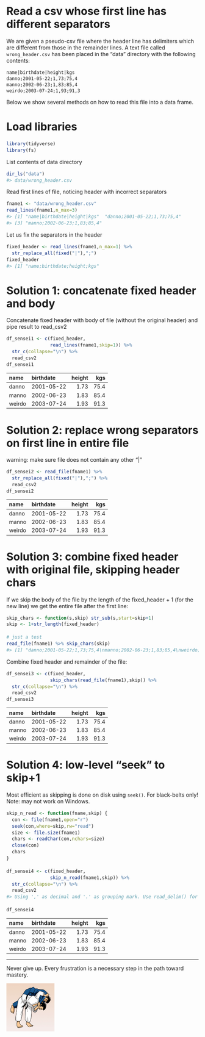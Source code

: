 Read a csv whose first line has different separators
================

We are given a pseudo-csv file where the header line has delimiters
which are different from those in the remainder lines. A text file
called `wrong_header.csv` has been placed in the “data” directory with
the following contents:

    name|birthdate|height|kgs
    danno;2001-05-22;1,73;75,4
    manno;2002-06-23;1,83;85,4
    weirdo;2003-07-24;1,93;91,3

Below we show several methods on how to read this file into a data
frame.

# Load libraries

``` r
library(tidyverse)
library(fs)
```

List contents of data directory

``` r
dir_ls("data")
#> data/wrong_header.csv
```

Read first lines of file, noticing header with incorrect separators

``` r
fname1 <- "data/wrong_header.csv"
read_lines(fname1,n_max=3)
#> [1] "name|birthdate|height|kgs"  "danno;2001-05-22;1,73;75,4"
#> [3] "manno;2002-06-23;1,83;85,4"
```

Let us fix the separators in the header

``` r
fixed_header <- read_lines(fname1,n_max=1) %>%
  str_replace_all(fixed("|"),";")
fixed_header
#> [1] "name;birthdate;height;kgs"
```

# Solution 1: concatenate fixed header and body

Concatenate fixed header with body of file (without the original header)
and pipe result to read\_csv2

``` r
df_sensei1 <- c(fixed_header,
                read_lines(fname1,skip=1)) %>%
  str_c(collapse="\n") %>%
  read_csv2
df_sensei1
```

| name   | birthdate  | height |  kgs |
| :----- | :--------- | -----: | ---: |
| danno  | 2001-05-22 |   1.73 | 75.4 |
| manno  | 2002-06-23 |   1.83 | 85.4 |
| weirdo | 2003-07-24 |   1.93 | 91.3 |

# Solution 2: replace wrong separators on first line in entire file

warning: make sure file does not contain any other “|”

``` r
df_sensei2 <- read_file(fname1) %>%
  str_replace_all(fixed("|"),";") %>%
  read_csv2
df_sensei2
```

| name   | birthdate  | height |  kgs |
| :----- | :--------- | -----: | ---: |
| danno  | 2001-05-22 |   1.73 | 75.4 |
| manno  | 2002-06-23 |   1.83 | 85.4 |
| weirdo | 2003-07-24 |   1.93 | 91.3 |

# Solution 3: combine fixed header with original file, skipping header chars

If we skip the body of the file by the length of the fixed\_header + 1
(for the new line) we get the entire file after the first line:

``` r
skip_chars <- function(s,skip) str_sub(s,start=skip+1)
skip <- 1+str_length(fixed_header)

# just a test
read_file(fname1) %>% skip_chars(skip)
#> [1] "danno;2001-05-22;1,73;75,4\nmanno;2002-06-23;1,83;85,4\nweirdo;2003-07-24;1,93;91,3\n"
```

Combine fixed header and remainder of the file:

``` r
df_sensei3 <- c(fixed_header,
                skip_chars(read_file(fname1),skip)) %>%
  str_c(collapse="\n") %>%
  read_csv2
df_sensei3
```

| name   | birthdate  | height |  kgs |
| :----- | :--------- | -----: | ---: |
| danno  | 2001-05-22 |   1.73 | 75.4 |
| manno  | 2002-06-23 |   1.83 | 85.4 |
| weirdo | 2003-07-24 |   1.93 | 91.3 |

# Solution 4: low-level “seek” to skip+1

Most efficient as skipping is done on disk using `seek()`. For
black-belts only\! Note: may not work on Windows.

``` r
skip_n_read <- function(fname,skip) {
  con <- file(fname1,open="r")
  seek(con,where=skip,rw="read")
  size <- file.size(fname1)
  chars <- readChar(con,nchars=size)
  close(con)
  chars
}

df_sensei4 <- c(fixed_header,
                skip_n_read(fname1,skip)) %>%
  str_c(collapse="\n") %>%
  read_csv2
#> Using ',' as decimal and '.' as grouping mark. Use read_delim() for more control.

df_sensei4
```

| name   | birthdate  | height |  kgs |
| :----- | :--------- | -----: | ---: |
| danno  | 2001-05-22 |   1.73 | 75.4 |
| manno  | 2002-06-23 |   1.83 | 85.4 |
| weirdo | 2003-07-24 |   1.93 | 91.3 |

-----

Never give up. Every frustration is a necessary step in the path toward
mastery.

<img src="pics/ippon.gif" width="25%" style="display: block; margin: auto auto auto 0;" />
